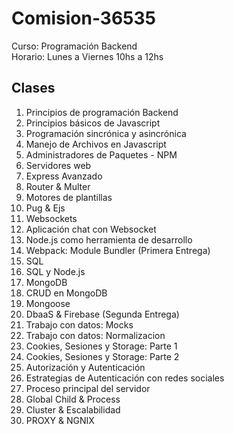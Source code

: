 # Comision-36535
Curso: Programación Backend
<br>
Horario: Lunes a Viernes 10hs a 12hs

## Clases
1. Principios de programación Backend
2. Principios básicos de Javascript
3. Programación  sincrónica y asincrónica
4. Manejo de Archivos en Javascript
5. Administradores de Paquetes - NPM
6. Servidores web
7. Express Avanzado
8. Router & Multer
9. Motores de plantillas
10. Pug & Ejs
11. Websockets
12. Aplicación chat con Websocket
13. Node.js como herramienta de desarrollo
14. Webpack: Module Bundler (Primera Entrega)
15. SQL
16. SQL y Node.js
17. MongoDB
18. CRUD en MongoDB
19. Mongoose
20. DbaaS & Firebase (Segunda Entrega)
21. Trabajo con datos: Mocks
22. Trabajo con datos: Normalizacion
23. Cookies, Sesiones y Storage: Parte 1
24. Cookies, Sesiones y Storage: Parte 2
25. Autorización y Autenticación
26. Estrategias de Autenticación con redes sociales
27. Proceso principal del servidor
28. Global Child & Process
29. Cluster & Escalabilidad
30. PROXY & NGNIX
